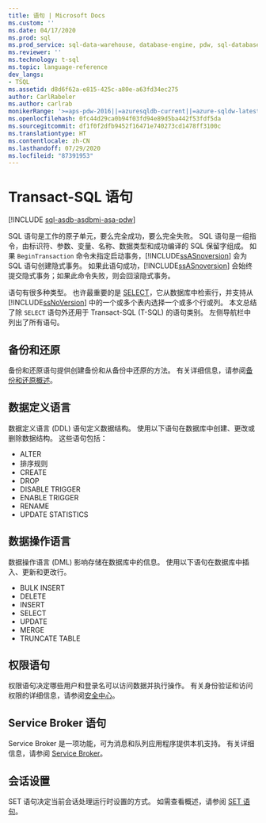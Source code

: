 ```yaml
---
title: 语句 | Microsoft Docs
ms.custom: ''
ms.date: 04/17/2020
ms.prod: sql
ms.prod_service: sql-data-warehouse, database-engine, pdw, sql-database
ms.reviewer: ''
ms.technology: t-sql
ms.topic: language-reference
dev_langs:
- TSQL
ms.assetid: d8d6f62a-e815-425c-a80e-a63fd34ec275
author: CarlRabeler
ms.author: carlrab
monikerRange: '>=aps-pdw-2016||=azuresqldb-current||=azure-sqldw-latest||>=sql-server-2016||=sqlallproducts-allversions||>=sql-server-linux-2017||=azuresqldb-mi-current'
ms.openlocfilehash: 0fc44d29ca0b94f03fd94e89d5ba442f53fdf5da
ms.sourcegitcommit: df1f0f2dfb9452f16471e740273cd1478ff3100c
ms.translationtype: HT
ms.contentlocale: zh-CN
ms.lasthandoff: 07/29/2020
ms.locfileid: "87391953"
---
```

# <a name="transact-sql-statements"></a>Transact-SQL 语句

[!INCLUDE [sql-asdb-asdbmi-asa-pdw](../../includes/applies-to-version/sql-asdb-asdbmi-asa-pdw.md)]

SQL 语句是工作的原子单元，要么完全成功，要么完全失败。 SQL 语句是一组指令，由标识符、参数、变量、名称、数据类型和成功编译的 SQL 保留字组成。 如果 `BeginTransaction` 命令未指定启动事务，[!INCLUDE[ssASnoversion](../../includes/ssasnoversion-md.md)] 会为 SQL 语句创建隐式事务。 如果此语句成功，[!INCLUDE[ssASnoversion](../../includes/ssasnoversion-md.md)] 会始终提交隐式事务；如果此命令失败，则会回滚隐式事务。  

语句有很多种类型。 也许最重要的是 [SELECT](../queries/select-transact-sql.md)，它从数据库中检索行，并支持从 [!INCLUDE[ssNoVersion](../../includes/ssnoversion-md.md)] 中的一个或多个表内选择一个或多个行或列。 本文总结了除 `SELECT` 语句外还用于 Transact-SQL (T-SQL) 的语句类别。 左侧导航栏中列出了所有语句。

## <a name="backup-and-restore"></a>备份和还原

备份和还原语句提供创建备份和从备份中还原的方法。  有关详细信息，请参阅[备份和还原概述](../../relational-databases/backup-restore/back-up-and-restore-of-sql-server-databases.md)。

## <a name="data-definition-language"></a>数据定义语言

数据定义语言 (DDL) 语句定义数据结构。 使用以下语句在数据库中创建、更改或删除数据结构。 这些语句包括：

- ALTER
- 排序规则
- CREATE
- DROP
- DISABLE TRIGGER
- ENABLE TRIGGER
- RENAME
- UPDATE STATISTICS

## <a name="data-manipulation-language"></a>数据操作语言

数据操作语言 (DML) 影响存储在数据库中的信息。 使用以下语句在数据库中插入、更新和更改行。

- BULK INSERT
- DELETE
- INSERT
- SELECT
- UPDATE
- MERGE
- TRUNCATE TABLE

## <a name="permissions-statements"></a>权限语句

权限语句决定哪些用户和登录名可以访问数据并执行操作。 有关身份验证和访问权限的详细信息，请参阅[安全中心](../../relational-databases/security/security-center-for-sql-server-database-engine-and-azure-sql-database.md)。

## <a name="service-broker-statements"></a>Service Broker 语句

Service Broker 是一项功能，可为消息和队列应用程序提供本机支持。 有关详细信息，请参阅 [Service Broker](../../database-engine/configure-windows/sql-server-service-broker.md)。

## <a name="session-settings"></a>会话设置

SET 语句决定当前会话处理运行时设置的方式。 如需查看概述，请参阅 [SET 语句](set-statements-transact-sql.md)。
